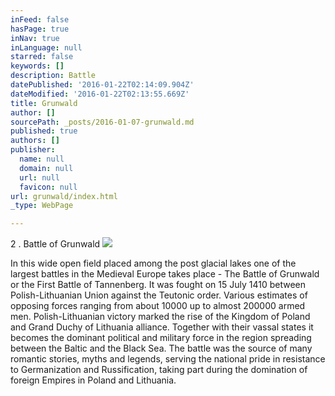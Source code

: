 ```yaml
---
inFeed: false
hasPage: true
inNav: true
inLanguage: null
starred: false
keywords: []
description: Battle
datePublished: '2016-01-22T02:14:09.904Z'
dateModified: '2016-01-22T02:13:55.669Z'
title: Grunwald
author: []
sourcePath: _posts/2016-01-07-grunwald.md
published: true
authors: []
publisher:
  name: null
  domain: null
  url: null
  favicon: null
url: grunwald/index.html
_type: WebPage

---
```

2 . Battle of Grunwald ![](https://s3-us-west-2.amazonaws.com/the-grid-img/p/fc7e4aa2efeadbcd7898cdf3870e6a2b650820cf.jpg)

In this wide open field placed among the post glacial lakes one of the largest battles in the Medieval Europe takes place - The Battle of Grunwald or the First Battle of Tannenberg. It was fought on 15 July 1410 between Polish-Lithuanian Union against the Teutonic order. Various estimates of opposing forces ranging from about 10000 up to almost 200000 armed men. Polish-Lithuanian victory marked the rise of the Kingdom of Poland and Grand Duchy of Lithuania alliance. Together with their vassal states it becomes the dominant political and military force in the region spreading between the Baltic and the Black Sea. The battle was the source of many romantic stories, myths and legends, serving the national pride in resistance to Germanization and Russification, taking part during the domination of foreign Empires in Poland and Lithuania.